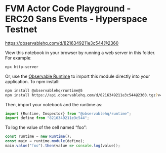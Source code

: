 # FVM Actor Code Playground - ERC20 Sans Events - Hyperspace Testnet

https://observablehq.com/d/8216349211e3c544@2360

View this notebook in your browser by running a web server in this folder. For
example:

~~~sh
npx http-server
~~~

Or, use the [Observable Runtime](https://github.com/observablehq/runtime) to
import this module directly into your application. To npm install:

~~~sh
npm install @observablehq/runtime@5
npm install https://api.observablehq.com/d/8216349211e3c544@2360.tgz?v=3
~~~

Then, import your notebook and the runtime as:

~~~js
import {Runtime, Inspector} from "@observablehq/runtime";
import define from "8216349211e3c544";
~~~

To log the value of the cell named “foo”:

~~~js
const runtime = new Runtime();
const main = runtime.module(define);
main.value("foo").then(value => console.log(value));
~~~
